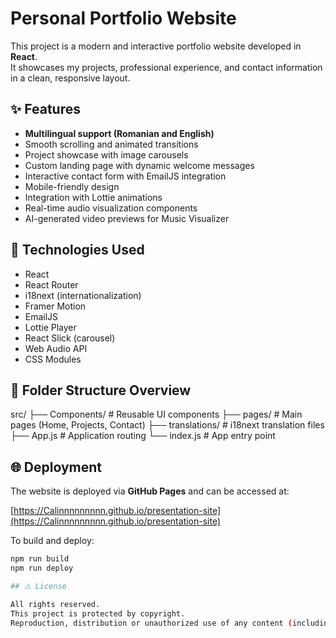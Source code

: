 # Personal Portfolio Website

This project is a modern and interactive portfolio website developed in **React**.  
It showcases my projects, professional experience, and contact information in a clean, responsive layout.

## ✨ Features

- **Multilingual support (Romanian and English)**
- Smooth scrolling and animated transitions
- Project showcase with image carousels
- Custom landing page with dynamic welcome messages
- Interactive contact form with EmailJS integration
- Mobile-friendly design
- Integration with Lottie animations
- Real-time audio visualization components
- AI-generated video previews for Music Visualizer

## 🚀 Technologies Used

- React
- React Router
- i18next (internationalization)
- Framer Motion
- EmailJS
- Lottie Player
- React Slick (carousel)
- Web Audio API
- CSS Modules

## 📂 Folder Structure Overview

src/
├── Components/ # Reusable UI components
├── pages/ # Main pages (Home, Projects, Contact)
├── translations/ # i18next translation files
├── App.js # Application routing
└── index.js # App entry point

## 🌐 Deployment

The website is deployed via **GitHub Pages** and can be accessed at:

[https://Calinnnnnnnnn.github.io/presentation-site](https://Calinnnnnnnnn.github.io/presentation-site)

To build and deploy:

```bash
npm run build
npm run deploy

## ⚠️ License

All rights reserved.
This project is protected by copyright.
Reproduction, distribution or unauthorized use of any content (including source code, design, images and text) is strictly prohibited without explicit permission.



```
